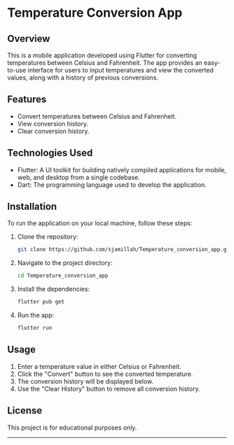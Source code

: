 # Temperature Conversion App

## Overview

This is a mobile application developed using Flutter for converting temperatures between Celsius and Fahrenheit. The app provides an easy-to-use interface for users to input temperatures and view the converted values, along with a history of previous conversions.

## Features

- Convert temperatures between Celsius and Fahrenheit.
- View conversion history.
- Clear conversion history.

## Technologies Used

- Flutter: A UI toolkit for building natively compiled applications for mobile, web, and desktop from a single codebase.
- Dart: The programming language used to develop the application.

## Installation

To run the application on your local machine, follow these steps:

1. Clone the repository:
   ```bash
   git clone https://github.com/sjamillah/Temperature_conversion_app.git
   ```

2. Navigate to the project directory:
   ```bash
   cd Temperature_conversion_app
   ```

3. Install the dependencies:
   ```bash
   flutter pub get
   ```

4. Run the app:
   ```bash
   flutter run
   ```

## Usage

1. Enter a temperature value in either Celsius or Fahrenheit.
2. Click the "Convert" button to see the converted temperature.
3. The conversion history will be displayed below.
4. Use the "Clear History" button to remove all conversion history.

## License

This project is for educational purposes only.

---